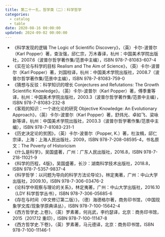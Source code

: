 ```yaml
---
title: 第二十一扎，哲学类（二）：科学哲学
categories:
  - catalog
  - table
date: 2020-08-16 00:00:00
updated: 2024-09-02 00:00:00
---
```


- 《科学发现的逻辑 The Logic of Scientific Discovery》，（英）卡尔-波普尔（Karl Popper）著，查汝强，邱仁宗，万木春译，杭州：中国美术学院出版社，2007.6（波普尔哲学著作集/范景中主编），ISBN 978-7-81083-607-4
- 《实在论与科学的目标 Realism and The Aim of Science》，（英）卡尔-波普尔（Karl Popper）著，刘国柱译，杭州：中国美术学院出版社，2008.7（波普尔哲学著作集/范景中主编），ISBN 978-7-81083-759-0
- 《猜想与反驳：科学知识的增长 Conjectures and Refutations: The Growth Scientific Knowledge》，（英）卡尔-波普尔（Karl Popper）著，傅季重等译，杭州：中国美术学院出版社，2003.3（波普尔哲学著作集/范景中主编），ISBN 978-7-81083-232-8
- 《客观的知识：一个进化论的研究 Objective Knowledge: An Evolutionary Approach》，（英）卡尔-波普尔（Karl Popper）著，舒炜光、卓如飞、梁咏新等译，杭州：中国美术学院出版社，2003.3（波普尔哲学著作集/范景中主编），ISBN 978-7-81083-231-1
- 《历史决定论的贫困》，（英）卡尔-波普尔（Popper, K.）著，杜汝楫，邱仁宗译，上海：上海人民出版社，2009，ISBN 978-7-208-08595-4，书名原文：The Poverty of Historicism
- 《什么是科学》，吴国盛著，广州：广东人民出版社，2016.8，ISBN 978-7-218-11021-9
- 《科学的历程，4版》，吴国盛著，长沙：湖南科学技术出版社，2018.8，ISBN 978-7-5357-9837-4
- 《科学哲学：以问题为导向的科学方法论导论》，林定夷著，广州：中山大学出版社，2009.10，ISBN 978-7-306-03476-2
- 《论科学中观察与理论的关系》，林定夷著，广州：中山大学出版社，2016.10（LDY 科学哲学丛书），ISBN 978-7-306-05685-6
- 《存在与时间（中文修订第二版）》，（德）海德格尔著，商务印书馆，（中国现象学文库/现象学原典译丛），ISBN 978-7-100-15642-4
- 《西方哲学史.上卷》，（英）罗素著，何兆武，李约瑟译，北京：商务印书馆，2015（2017.12 重印），ISBN 978-7-100-11147-8
- 《西方哲学史.下卷》，（英）罗素著，马元德译，北京：商务印书馆，ISBN 978-7-100-11146-1
